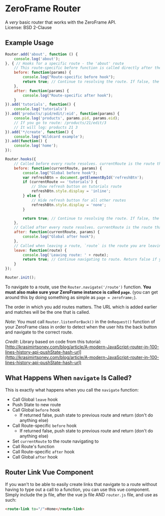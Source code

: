# ZeroFrame Router
A *very* basic router that works with the ZeroFrame API.<br>
License: BSD 2-Clause

## Example Usage
```javascript
Router.add('about', function () {
    console.log('about');
}, { // Hooks for a specific route - the 'about' route
    // This route-specific before function is called directly after the global before function (passed in with the Router.hooks function)
    before: function(params) {
        console.log("Route-specific before hook");
        return true; // Continue to resolving the route. If false, the route doesn't resolve.
    },
    after: function(params) {
        console.log("Route-specific after hook");
    }
}).add('tutorials', function() {
    console.log('tutorials')
}).add('products/:pid/edit/:eid', function(params) {
    console.log('products', params.pid, params.eid);
    // If you go to route: /products/21/edit/3
    // It will log: products 21 3
}).add('*/create', function() {
    console.log('Wildcard example');
}).add(function() {
    console.log('home');
});

Router.hooks({
    // Called before every route resolves. currentRoute is the route that will be resolved (if you return true).
    before: function(currentRoute, params) {
        console.log("Global before hook");
        var refreshBtn = document.getElementById('refreshBtn');
        if (currentRoute == 'tutorials') {
            // Show refresh button on tutorials route
            refreshBtn.style.display = 'inline';
        } else {
            // Hide refresh button for all other routes
            refreshBtn.style.display = 'none';
        }

        return true; // Continue to resolving the route. If false, the route doesn't resolve.
    },
    // Called after every route resolves. currentRoute is the route that just resolved.
    after: function(currentRoute, params) {
        console.log("Global after hook");
    },
    // Called when leaving a route, `route` is the route you are leaving.
    leave: function(route) {
        console.log('Leaving route: ' + route);
        return true; // Continue navigating to route. Return false if you don't want to continue with leaving the route.
    }
});

Router.init();
```

To navigate to a route, use the `Router.navigate('/route')` function. **You must also make sure your ZeroFrame instance is called `page`.** (you can get around this by doing something as simple as `page = zeroframe;`).

The order in which you add routes matters. The URL which is added earlier and matches will be the one that is called.

*Note*: You must call `Router.listenForBack()` in the `OnRequest()` function of your ZeroFrame class in order to detect when the user hits the back button and navigate to the correct route.


*Credit*: Library based on code from this tutorial: [http://krasimirtsonev.com/blog/article/A-modern-JavaScript-router-in-100-lines-history-api-pushState-hash-url](http://krasimirtsonev.com/blog/article/A-modern-JavaScript-router-in-100-lines-history-api-pushState-hash-url)

## What Happens When `navigate` Is Called?
This is exactly what happens when you call the `navigate` function:
* Call Global `leave` hook
* Push State to new route
* Call Global `before` hook
  - If returned false, push state to previous route and return (don't do anything else)
* Call Route-specific `before` hook
  - If returned false, push state to previous route and return (don't do anything else)
* Set `currentRoute` to the route navigating to
* Call Route's function
* Call Route-specific `after` hook
* Call Global `after` hook

## Router Link Vue Component
If you wan't to be able to easily create links that navigate to a route without having to type out a call to a function, you can use this vue component. Simply include the js file, after the vue js file AND `router.js` file, and use as such:

```html
<route-link to="/">Home</route-link>
```
